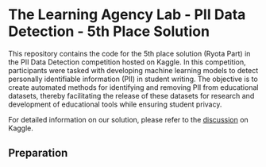 # The Learning Agency Lab - PII Data Detection - 5th Place Solution

This repository contains the code for the 5th place solution (Ryota Part) in the PII Data Detection competition hosted on Kaggle. In this competition, participants were tasked with developing machine learning models to detect personally identifiable information (PII) in student writing. The objective is to create automated methods for identifying and removing PII from educational datasets, thereby facilitating the release of these datasets for research and development of educational tools while ensuring student privacy.  

For detailed information on our solution, please refer to the [discussion](https://www.kaggle.com/competitions/pii-detection-removal-from-educational-data/discussion/497306) on Kaggle.
## Preparation
